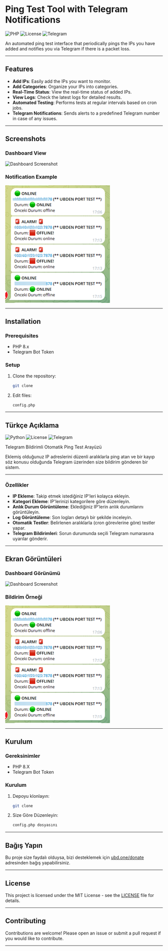 # Ping Test Tool with Telegram Notifications

![PHP](https://img.shields.io/badge/Php-blue?logo=php&logoColor=white)
![License](https://img.shields.io/badge/License-MIT-green?logo=opensourceinitiative&logoColor=white)
![Telegram](https://img.shields.io/badge/Telegram-Notifications-blue?logo=telegram&logoColor=white)

An automated ping test interface that periodically pings the IPs you have added and notifies you via Telegram if there is a packet loss.

---

## Features

- **Add IPs**: Easily add the IPs you want to monitor.
- **Add Categories**: Organize your IPs into categories.
- **Real-Time Status**: View the real-time status of added IPs.
- **View Logs**: Check the latest logs for detailed results.
- **Automated Testing**: Performs tests at regular intervals based on cron jobs.
- **Telegram Notifications**: Sends alerts to a predefined Telegram number in case of any issues.

---

## Screenshots

### Dashboard View
![Dashboard Screenshot](placeholder-for-image-url)

### Notification Example
![Notification Example](Telegram_c0mqoWM2QT.png)

---

## Installation

### Prerequisites
- PHP 8.x
- Telegram Bot Token

### Setup

1. Clone the repository:
   ```bash
   git clone
   ```

2. Edit files:
   ```bash
   config.php
   ```


---

## Türkçe Açıklama

![Python](https://img.shields.io/badge/Python-3.x-blue?logo=python&logoColor=white)
![License](https://img.shields.io/badge/License-MIT-green?logo=opensourceinitiative&logoColor=white)
![Telegram](https://img.shields.io/badge/Telegram-Bildirimler-blue?logo=telegram&logoColor=white)

Telegram Bildirimli Otomatik Ping Test Arayüzü

Eklemiş olduğunuz IP adreslerini düzenli aralıklarla ping atan ve bir kayıp söz konusu olduğunda Telegram üzerinden size bildirim gönderen bir sistem.

---

### Özellikler

- **IP Ekleme**: Takip etmek istediğiniz IP'leri kolayca ekleyin.
- **Kategori Ekleme**: IP'lerinizi kategorilere göre düzenleyin.
- **Anlık Durum Görüntüleme**: Eklediğiniz IP'lerin anlık durumlarını görüntüleyin.
- **Log Görüntüleme**: Son logları detaylı bir şekilde inceleyin.
- **Otomatik Testler**: Belirlenen aralıklarla (cron görevlerine göre) testler yapar.
- **Telegram Bildirimleri**: Sorun durumunda seçili Telegram numarasına uyarılar gönderir.

---

## Ekran Görüntüleri

### Dashboard Görünümü
![Dashboard Screenshot](placeholder-for-image-url)

### Bildirim Örneği
![Notification Example](Telegram_c0mqoWM2QT.png)

---

## Kurulum

### Gereksinimler
- PHP 8.X
- Telegram Bot Token

### Kurulum

1. Depoyu klonlayın:
   ```bash
   git clone
   ```

2. Size Göre Düzenleyin:
   ```bash
   config.php dosyasını
   ```

---

## Bağış Yapın

Bu proje size faydalı olduysa, bizi desteklemek için [ubd.one/donate](https://ubd.one/donate) adresinden bağış yapabilirsiniz.

---

## License

This project is licensed under the MIT License - see the [LICENSE](LICENSE) file for details.

---

## Contributing

Contributions are welcome! Please open an issue or submit a pull request if you would like to contribute.

---
